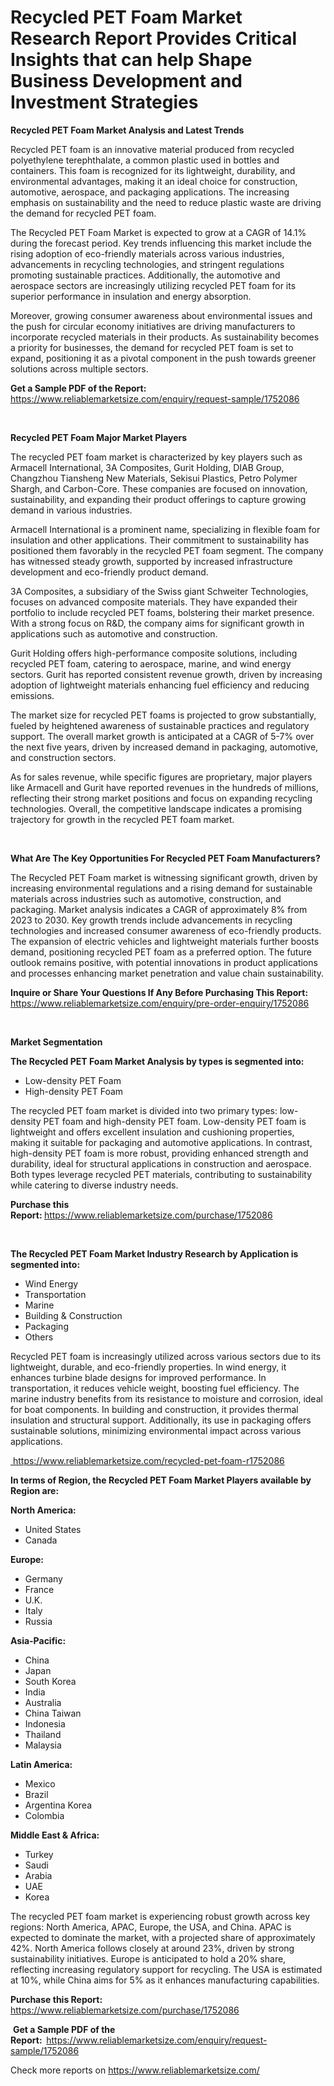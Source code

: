 <p><h1>Recycled PET Foam Market Research Report Provides Critical Insights that can help Shape Business Development and Investment Strategies</h1></p><p><strong>Recycled PET Foam Market Analysis and Latest Trends</strong></p>
<p><p>Recycled PET foam is an innovative material produced from recycled polyethylene terephthalate, a common plastic used in bottles and containers. This foam is recognized for its lightweight, durability, and environmental advantages, making it an ideal choice for construction, automotive, aerospace, and packaging applications. The increasing emphasis on sustainability and the need to reduce plastic waste are driving the demand for recycled PET foam.</p><p>The Recycled PET Foam Market is expected to grow at a CAGR of 14.1% during the forecast period. Key trends influencing this market include the rising adoption of eco-friendly materials across various industries, advancements in recycling technologies, and stringent regulations promoting sustainable practices. Additionally, the automotive and aerospace sectors are increasingly utilizing recycled PET foam for its superior performance in insulation and energy absorption.</p><p>Moreover, growing consumer awareness about environmental issues and the push for circular economy initiatives are driving manufacturers to incorporate recycled materials in their products. As sustainability becomes a priority for businesses, the demand for recycled PET foam is set to expand, positioning it as a pivotal component in the push towards greener solutions across multiple sectors.</p></p>
<p><strong>Get a Sample PDF of the Report:&nbsp;</strong> <a href="https://www.reliablemarketsize.com/enquiry/request-sample/1752086?utm_campaign=2457&utm_medium=2&utm_source=Github&utm_content=ia&utm_term=06032025&utm_id=recycled-pet-foam">https://www.reliablemarketsize.com/enquiry/request-sample/1752086</a></p>
<p>&nbsp;</p>
<p><strong>Recycled PET Foam Major Market Players</strong></p>
<p><p>The recycled PET foam market is characterized by key players such as Armacell International, 3A Composites, Gurit Holding, DIAB Group, Changzhou Tiansheng New Materials, Sekisui Plastics, Petro Polymer Shargh, and Carbon-Core. These companies are focused on innovation, sustainability, and expanding their product offerings to capture growing demand in various industries.</p><p>Armacell International is a prominent name, specializing in flexible foam for insulation and other applications. Their commitment to sustainability has positioned them favorably in the recycled PET foam segment. The company has witnessed steady growth, supported by increased infrastructure development and eco-friendly product demand.</p><p>3A Composites, a subsidiary of the Swiss giant Schweiter Technologies, focuses on advanced composite materials. They have expanded their portfolio to include recycled PET foams, bolstering their market presence. With a strong focus on R&D, the company aims for significant growth in applications such as automotive and construction.</p><p>Gurit Holding offers high-performance composite solutions, including recycled PET foam, catering to aerospace, marine, and wind energy sectors. Gurit has reported consistent revenue growth, driven by increasing adoption of lightweight materials enhancing fuel efficiency and reducing emissions.</p><p>The market size for recycled PET foams is projected to grow substantially, fueled by heightened awareness of sustainable practices and regulatory support. The overall market growth is anticipated at a CAGR of 5-7% over the next five years, driven by increased demand in packaging, automotive, and construction sectors.</p><p>As for sales revenue, while specific figures are proprietary, major players like Armacell and Gurit have reported revenues in the hundreds of millions, reflecting their strong market positions and focus on expanding recycling technologies. Overall, the competitive landscape indicates a promising trajectory for growth in the recycled PET foam market.</p></p>
<p>&nbsp;</p>
<p><strong>What Are The Key Opportunities For Recycled PET Foam Manufacturers?</strong></p>
<p><p>The Recycled PET Foam market is witnessing significant growth, driven by increasing environmental regulations and a rising demand for sustainable materials across industries such as automotive, construction, and packaging. Market analysis indicates a CAGR of approximately 8% from 2023 to 2030. Key growth trends include advancements in recycling technologies and increased consumer awareness of eco-friendly products. The expansion of electric vehicles and lightweight materials further boosts demand, positioning recycled PET foam as a preferred option. The future outlook remains positive, with potential innovations in product applications and processes enhancing market penetration and value chain sustainability.</p></p>
<p><strong>Inquire or Share Your Questions If Any Before Purchasing This Report:</strong> <a href="https://www.reliablemarketsize.com/enquiry/pre-order-enquiry/1752086?utm_campaign=2457&utm_medium=2&utm_source=Github&utm_content=ia&utm_term=06032025&utm_id=recycled-pet-foam">https://www.reliablemarketsize.com/enquiry/pre-order-enquiry/1752086</a></p>
<p>&nbsp;</p>
<p><strong>Market Segmentation</strong></p>
<p><strong>The Recycled PET Foam Market Analysis by types is segmented into:</strong></p>
<p><ul><li>Low-density PET Foam</li><li>High-density PET Foam</li></ul></p>
<p><p>The recycled PET foam market is divided into two primary types: low-density PET foam and high-density PET foam. Low-density PET foam is lightweight and offers excellent insulation and cushioning properties, making it suitable for packaging and automotive applications. In contrast, high-density PET foam is more robust, providing enhanced strength and durability, ideal for structural applications in construction and aerospace. Both types leverage recycled PET materials, contributing to sustainability while catering to diverse industry needs.</p></p>
<p><strong>Purchase this Report:&nbsp;</strong><a href="https://www.reliablemarketsize.com/purchase/1752086?utm_campaign=2457&utm_medium=2&utm_source=Github&utm_content=ia&utm_term=06032025&utm_id=recycled-pet-foam">https://www.reliablemarketsize.com/purchase/1752086</a></p>
<p>&nbsp;</p>
<p><strong>The Recycled PET Foam Market Industry Research by Application is segmented into:</strong></p>
<p><ul><li>Wind Energy</li><li>Transportation</li><li>Marine</li><li>Building & Construction</li><li>Packaging</li><li>Others</li></ul></p>
<p><p>Recycled PET foam is increasingly utilized across various sectors due to its lightweight, durable, and eco-friendly properties. In wind energy, it enhances turbine blade designs for improved performance. In transportation, it reduces vehicle weight, boosting fuel efficiency. The marine industry benefits from its resistance to moisture and corrosion, ideal for boat components. In building and construction, it provides thermal insulation and structural support. Additionally, its use in packaging offers sustainable solutions, minimizing environmental impact across various applications.</p></p>
<p><a href="https://www.reliablemarketsize.com/recycled-pet-foam-r1752086?utm_campaign=2457&utm_medium=2&utm_source=Github&utm_content=ia&utm_term=06032025&utm_id=recycled-pet-foam">&nbsp;https://www.reliablemarketsize.com/recycled-pet-foam-r1752086</a></p>
<p><strong>In terms of Region, the Recycled PET Foam Market Players available by Region are:</strong></p>
<p>
    <p> <strong> North America: </strong>
        <ul>
            <li>United States</li>
            <li>Canada</li>
        </ul>
        </p> 
    <p> <strong> Europe: </strong>
        <ul>
            <li>Germany</li>
            <li>France</li>
            <li>U.K.</li>
            <li>Italy</li>
            <li>Russia</li>
        </ul>
        </p> 
    <p> <strong> Asia-Pacific: </strong>
        <ul>
            <li>China</li>
            <li>Japan</li>
            <li>South Korea</li>
            <li>India</li>
            <li>Australia</li>
            <li>China Taiwan</li>
            <li>Indonesia</li>
            <li>Thailand</li>
            <li>Malaysia</li>
        </ul>
        </p> 
    <p> <strong> Latin America: </strong>
        <ul>
            <li>Mexico</li>
            <li>Brazil</li>
            <li>Argentina Korea</li>
            <li>Colombia</li>
        </ul>
        </p> 
    <p> <strong> Middle East & Africa: </strong>
        <ul>
            <li>Turkey</li>
            <li>Saudi</li>
            <li>Arabia</li>
            <li>UAE</li>
            <li>Korea</li>
        </ul>
    </p>
    </p>
<p><p>The recycled PET foam market is experiencing robust growth across key regions: North America, APAC, Europe, the USA, and China. APAC is expected to dominate the market, with a projected share of approximately 42%. North America follows closely at around 23%, driven by strong sustainability initiatives. Europe is anticipated to hold a 20% share, reflecting increasing regulatory support for recycling. The USA is estimated at 10%, while China aims for 5% as it enhances manufacturing capabilities.</p></p>
<p><strong>Purchase this Report: </strong><a href="https://www.reliablemarketsize.com/purchase/1752086?utm_campaign=2457&utm_medium=2&utm_source=Github&utm_content=ia&utm_term=06032025&utm_id=recycled-pet-foam">https://www.reliablemarketsize.com/purchase/1752086</a></p>
<p>&nbsp;<strong>Get a Sample PDF of the Report:&nbsp;&nbsp;</strong><a href="https://www.reliablemarketsize.com/enquiry/request-sample/1752086?utm_campaign=2457&utm_medium=2&utm_source=Github&utm_content=ia&utm_term=06032025&utm_id=recycled-pet-foam">https://www.reliablemarketsize.com/enquiry/request-sample/1752086</a></p>
<p><strong></strong></p>
<p>Check more reports on <a href="https://www.reliablemarketsize.com/?utm_campaign=2457&utm_medium=2&utm_source=Github&utm_content=ia&utm_term=06032025&utm_id=recycled-pet-foam">https://www.reliablemarketsize.com/</a></p>